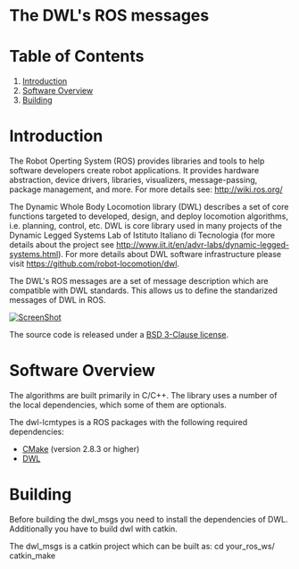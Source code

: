 The DWL's ROS messages
==============================================

Table of Contents
==============================================
1. [Introduction](#introduction)
2. [Software Overview](#software-overview)
3. [Building](#building)


Introduction
==============================================
The Robot Operting System (ROS) provides libraries and tools to help software developers create robot applications. It provides hardware abstraction, device drivers, libraries, visualizers, message-passing, package management, and more. For more details see: http://wiki.ros.org/

The Dynamic Whole Body Locomotion library (DWL) describes a set of core functions targeted to developed, design, and deploy locomotion algorithms, i.e. planning, control, etc. DWL is core library used in many projects of the Dynamic Legged Systems Lab of Istituto Italiano di Tecnologia (for more details about the project see http://www.iit.it/en/advr-labs/dynamic-legged-systems.html). For more details about DWL software infrastructure please visit https://github.com/robot-locomotion/dwl.

The DWL's ROS messages are a set of message description which are compatible with DWL standards. This allows us to define the standarized messages of DWL in ROS.

[![ScreenShot](http://imgur.com/Ox7pa0e.gif)](https://www.youtube.com/watch?v=ENHvCGrnr2g)

The source code is released under a [BSD 3-Clause license](LICENSE).


Software Overview
==============================================
The algorithms are built primarily in C/C++. The library uses a number of the local dependencies, which some of them are optionals.

The dwl-lcmtypes is a ROS packages with the following required dependencies:
* [CMake](http://www.cmake.org) (version 2.8.3 or higher)
* [DWL](https://github.com/robot-locomotion/dwl)


Building
===============================================
Before building the dwl_msgs you need to install the dependencies of DWL. Additionally you have to build dwl with catkin.

The dwl_msgs is a catkin project which can be built as:
	cd your_ros_ws/
	catkin_make
